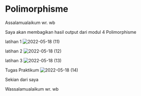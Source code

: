 # Polimorphisme
Assalamualaikum wr. wb

Saya akan membagikan hasil output dari modul 4 Polimorphisme

latihan 1
![2022-05-18 (11)](https://user-images.githubusercontent.com/101534184/168934363-7056b903-6c89-4677-8567-63337965dd99.png)

latihan 2
![2022-05-18 (12)](https://user-images.githubusercontent.com/101534184/168934369-bac3fe32-1789-4225-be88-7dc36add3060.png)

latihan 3
![2022-05-18 (13)](https://user-images.githubusercontent.com/101534184/168934375-b3cce46d-802b-425a-9e5b-53e38b55878c.png)

Tugas Praktikum
![2022-05-18 (14)](https://user-images.githubusercontent.com/101534184/168934382-dbd6a8e2-4c21-4be4-8014-9550c8cdbc06.png)

Sekian dari saya

Wassalamualaikum wr. wb
